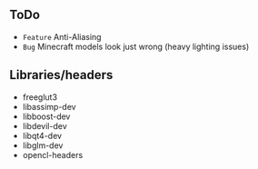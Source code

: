 ## ToDo

* `Feature` Anti-Aliasing
* `Bug` Minecraft models look just wrong (heavy lighting issues)


## Libraries/headers

* freeglut3
* libassimp-dev
* libboost-dev
* libdevil-dev
* libqt4-dev
* libglm-dev
* opencl-headers
